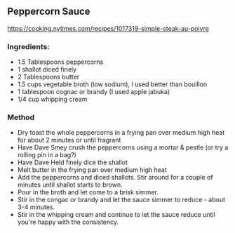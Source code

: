 ## Peppercorn Sauce 

<https://cooking.nytimes.com/recipes/1017319-simple-steak-au-poivre>

### Ingredients:

- 1.5 Tablespoons peppercorns
- 1 shallot diced finely
- 2 Tablespoons butter
- 1.5 cups vegetable broth (low sodium), I used better than bouillon 
- 1 tablespoon cognac or brandy (I used apple jabuka)
- 1/4 cup whipping cream 

### Method
- Dry toast the whole peppercorns in a frying pan over medium high heat for about 2 minutes or until fragrant 
- Have Dave Smey crush the peppercorns using a mortar & pestle (or try a rolling pin in a bag?)
- Have Dave Held finely dice the shallot
- Melt butter in the frying pan over medium high heat
- Add the peppercorns and diced shallots. Stir around for a couple of minutes until shallot starts to brown. 
- Pour in the broth and let come to a brisk simmer.
- Stir in the congac or brandy and let the sauce simmer to reduce - about 3-4 minutes. 
- Stir in the whipping cream and continue to let the sauce reduce until you're happy with the consistency.
